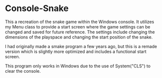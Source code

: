 # Console-Snake

This a recreation of the snake game within the Windows console. It utilizes my Menu class to provide a start screen where the game settings can be changed and saved for future reference. The settings include changing the dimensions of the playspace and changing the start position of the snake.  
  
I had originally made a smake program a few years ago, but this is a remade version which is slightly more optimized and includes a functional start screen.  
  
This program only works in Windows due to the use of System("CLS") to clear the console. 

